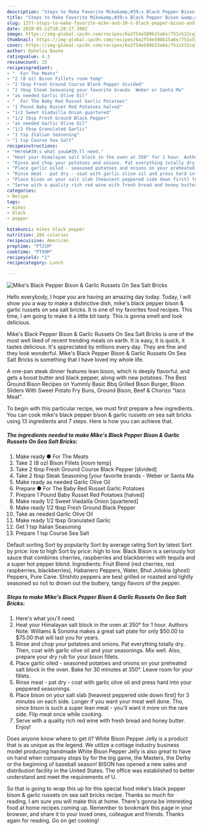 ```yaml
---
description: "Steps to Make Favorite Mike&amp;#39;s Black Pepper Bison &amp;amp; Garlic Russets On Sea Salt Bricks"
title: "Steps to Make Favorite Mike&amp;#39;s Black Pepper Bison &amp;amp; Garlic Russets On Sea Salt Bricks"
slug: 1377-steps-to-make-favorite-mike-and-39-s-black-pepper-bison-and-amp-garlic-russets-on-sea-salt-bricks
date: 2020-05-22T18:28:17.398Z
image: https://img-global.cpcdn.com/recipes/6a2f54e500b15a6e/751x532cq70/mikes-black-pepper-bison-garlic-russets-on-sea-salt-bricks-recipe-main-photo.jpg
thumbnail: https://img-global.cpcdn.com/recipes/6a2f54e500b15a6e/751x532cq70/mikes-black-pepper-bison-garlic-russets-on-sea-salt-bricks-recipe-main-photo.jpg
cover: https://img-global.cpcdn.com/recipes/6a2f54e500b15a6e/751x532cq70/mikes-black-pepper-bison-garlic-russets-on-sea-salt-bricks-recipe-main-photo.jpg
author: Ophelia Boone
ratingvalue: 4.3
reviewcount: 15
recipeingredient:
- "  For The Meats"
- "2 (8 oz) Bison Fillets room temp"
- "2 tbsp Fresh Ground Course Black Pepper divided"
- "2 tbsp Steak Seasoning your favorite brands  Weber or Santa Ma"
- "as needed Garlic Olive Oil"
- "  For The Baby Red Russet Garlic Potatoes"
- "1 Pound Baby Russet Red Potatoes halved"
- "1/2 Sweet Viadailla Onion quartered"
- "1/2 tbsp Fresh Ground Black Pepper"
- "as needed Garlic Olive Oil"
- "1/2 tbsp Granulated Garlic"
- "1 tsp Italian Seasoning"
- "1 tsp Course Sea Salt"
recipeinstructions:
- "Here&#39;s what you&#39;ll need."
- "Heat your Himalayan salt block in the oven at 350° for 1 hour. Authors Note: Williams &amp; Sonoma makes a great salt plate for only $50.00 to $75.00 that will last you for years."
- "Rinse and chop your potatoes and onions. Pat everything totally dry. Then, coat with garlic olive oil and your seasonings. Mix well. Also, prepare your dry rub for your bison fillets."
- "Place garlic oiled - seasoned potatoes and onions on your preheated salt block in the oven. Bake for 30 minutes at 350°. Leave room for your fillets."
- "Rinse meat - pat dry - coat with garlic olive oil and press hard into your peppered seasonings."
- "Place bison on your salt slab [heaviest peppered side down first] for 3 minutes on each side. Longer if you want your meat well done. Tho, since bison is such a super lean meat - you&#39;ll want it more on the rare side. Flip meat once while cooking."
- "Serve with a quality rich red wine with fresh bread and honey butter. Enjoy!"
categories:
- Recipe
tags:
- mikes
- black
- pepper

katakunci: mikes black pepper 
nutrition: 204 calories
recipecuisine: American
preptime: "PT21M"
cooktime: "PT49M"
recipeyield: "1"
recipecategory: Lunch

---
```



![Mike&#39;s Black Pepper Bison &amp; Garlic Russets On Sea Salt Bricks](https://img-global.cpcdn.com/recipes/6a2f54e500b15a6e/751x532cq70/mikes-black-pepper-bison-garlic-russets-on-sea-salt-bricks-recipe-main-photo.jpg)

Hello everybody, I hope you are having an amazing day today. Today, I will show you a way to make a distinctive dish, mike&#39;s black pepper bison &amp; garlic russets on sea salt bricks. It is one of my favorites food recipes. This time, I am going to make it a little bit tasty. This is gonna smell and look delicious.

Mike&#39;s Black Pepper Bison &amp; Garlic Russets On Sea Salt Bricks is one of the most well liked of recent trending meals on earth. It is easy, it is quick, it tastes delicious. It's appreciated by millions every day. They are fine and they look wonderful. Mike&#39;s Black Pepper Bison &amp; Garlic Russets On Sea Salt Bricks is something that I have loved my whole life.

A one-pan steak dinner features lean bison, which is deeply flavorful, and gets a boost butter and black pepper, along with new potatoes. The Best Ground Bison Recipes on Yummly Basic Bbq Grilled Bison Burger, Bison Sliders With Sweet Potato Fry Buns, Ground Bison, Beef &amp; Chorizo &#34;taco Meat&#34;.


To begin with this particular recipe, we must first prepare a few ingredients. You can cook mike&#39;s black pepper bison &amp; garlic russets on sea salt bricks using 13 ingredients and 7 steps. Here is how you can achieve that.

<!--inarticleads1-->

##### The ingredients needed to make Mike&#39;s Black Pepper Bison &amp; Garlic Russets On Sea Salt Bricks:

1. Make ready  ● For The Meats
1. Take 2 (8 oz) Bison Fillets [room temp]
1. Take 2 tbsp Fresh Ground Course Black Pepper [divided]
1. Take 2 tbsp Steak Seasoning [your favorite brands - Weber or Santa Ma
1. Make ready as needed Garlic Olive Oil
1. Prepare  ● For The Baby Red Russet Garlic Potatoes
1. Prepare 1 Pound Baby Russet Red Potatoes [halved]
1. Make ready 1/2 Sweet Viadailla Onion [quartered]
1. Make ready 1/2 tbsp Fresh Ground Black Pepper
1. Take as needed Garlic Olive Oil
1. Make ready 1/2 tbsp Granulated Garlic
1. Get 1 tsp Italian Seasoning
1. Prepare 1 tsp Course Sea Salt


Default sorting Sort by popularity Sort by average rating Sort by latest Sort by price: low to high Sort by price: high to low. Black Bison is a seriously hot sauce that combines cherries, raspberries and blackberries with tequila and a super hot pepper blend. Ingredients: Fruit Blend (red cherries, red raspberries, blackberries), Habanero Peppers, Water, Bhut Jolokia (ghost) Peppers, Pure Cane. Shishito peppers are best grilled or roasted and lightly seasoned so not to drown out the buttery, tangy flavors of the pepper. 

<!--inarticleads2-->

##### Steps to make Mike&#39;s Black Pepper Bison &amp; Garlic Russets On Sea Salt Bricks:

1. Here&#39;s what you&#39;ll need.
1. Heat your Himalayan salt block in the oven at 350° for 1 hour. Authors Note: Williams &amp; Sonoma makes a great salt plate for only $50.00 to $75.00 that will last you for years.
1. Rinse and chop your potatoes and onions. Pat everything totally dry. Then, coat with garlic olive oil and your seasonings. Mix well. Also, prepare your dry rub for your bison fillets.
1. Place garlic oiled - seasoned potatoes and onions on your preheated salt block in the oven. Bake for 30 minutes at 350°. Leave room for your fillets.
1. Rinse meat - pat dry - coat with garlic olive oil and press hard into your peppered seasonings.
1. Place bison on your salt slab [heaviest peppered side down first] for 3 minutes on each side. Longer if you want your meat well done. Tho, since bison is such a super lean meat - you&#39;ll want it more on the rare side. Flip meat once while cooking.
1. Serve with a quality rich red wine with fresh bread and honey butter. Enjoy!


Does anyone know where to get it? White Bison Pepper Jelly is a product that is as unique as the legend. We utilize a cottage industry business model producing handmade White Bison Pepper Jelly is also great to have on hand when company stops by for the big game, the Masters, the Derby or the beginning of baseball season! BISON has opened a new sales and distribution facility in the United States. The office was established to better understand and meet the requirements of U. 

So that is going to wrap this up for this special food mike&#39;s black pepper bison &amp; garlic russets on sea salt bricks recipe. Thanks so much for reading. I am sure you will make this at home. There's gonna be interesting food at home recipes coming up. Remember to bookmark this page in your browser, and share it to your loved ones, colleague and friends. Thanks again for reading. Go on get cooking!
